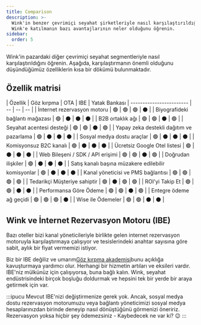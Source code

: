 ```yaml
---
title: Comparison
description: >-
  Wink'in benzer çevrimiçi seyahat şirketleriyle nasıl karşılaştırıldığını ve
  Wink'e katılmanın bazı avantajlarının neler olduğunu öğrenin.
sidebar:
  order: 5
---
```

Wink'in pazardaki diğer çevrimiçi seyahat segmentleriyle nasıl karşılaştırıldığını öğrenin. Aşağıda, karşılaştırmanın önemli olduğunu düşündüğümüz özelliklerin kısa bir dökümü bulunmaktadır.

## Özellik matrisi

| Özellik | Göz kırpma | OTA | IBE | Yatak Bankası
| ------------------------ | -- | -- | -- |
| İnternet rezervasyon motoru | 🟢 | 🟢 | 🟢 | ⚫️ |
| Biyografideki bağlantı mağazası | 🟢 | ⚫️ | ⚫️ | ⚫️ |
| B2B ortaklık ağı | 🟢 | 🟢 | ⚫️ | 🟢 |
| Seyahat acentesi desteği | 🟢 | 🟢 | ⚫️ | 🟢 |
| Yapay zeka destekli dağıtım ve pazarlama | 🟢 | ⚫️ | ⚫️ | ⚫️ |
| Sosyal medya dostu araçlar | 🟢 | ⚫️ | ⚫️ | ⚫️ |
| Komisyonsuz B2C kanalı | 🟢 | ⚫️ | ⚫️ | ⚫️ |
| Ücretsiz Google Otel listesi | 🟢 | ⚫️ | ⚫️ | ⚫️ |
| Web Bileşeni / SDK / API erişimi | 🟢 | 🟢 | ⚫️ | 🟢 |
| Doğrudan ilişkiler | 🟢 | ⚫️ | ⚫️ | ⚫️ |
| Satış kanalı başına müzakere edilebilir komisyonlar | 🟢 | ⚫️ | ⚫️ | ⚫️ |
| Kanal yöneticisi ve PMS bağlantısı | 🟢 | 🟢 | 🟢 | 🟢 |
| Tedarikçi Müşteriye sahiptir | 🟢 | ⚫️ | 🟢 | 🟢 |
| ROI'yi Takip Et | 🟢 | 🟢 | ⚫️ | ⚫️ |
| Performansa Göre Ödeme | 🟢 | 🟢 | ⚫️ | 🟢 |
| Entegre ödeme ağ geçidi | 🟢 | 🟢 | 🟢 | ⚫️ |
| Wise ile Ödemeler | 🟢 | 🟢 | ⚫️ | ⚫️ |

## Wink ve İnternet Rezervasyon Motoru (IBE)

Bazı oteller bizi kanal yöneticileriyle birlikte gelen internet rezervasyon motoruyla karşılaştırmaya çalışıyor ve tesislerindeki anahtar sayısına göre sabit, aylık bir fiyat vermemizi istiyor.

Biz bir IBE değiliz ve umarım[Göz kırpma akademisi](/)bunu açıklığa kavuşturmaya yardımcı olur. Herhangi bir hizmetin artıları ve eksileri vardır. IBE'niz mülkünüz için çalışıyorsa, buna bağlı kalın.
Wink, seyahat endüstrisindeki birçok boşluğu doldurmak ve hepsini tek bir yerde bir araya getirmek için var.

:::ipucu
Mevcut IBE'nizi değiştirmenize gerek yok. Ancak, sosyal medya dostu rezervasyon motorumuzu veya bağlantı yöneticimizi sosyal medya hesaplarınızdan birinde deneyip nasıl dönüştüğünü görmenizi öneririz. Rezervasyon yoksa hiçbir şey ödemezsiniz - Kaybedecek ne var ki? 😉
:::

